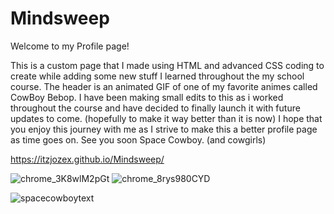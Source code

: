 # Mindsweep

Welcome to my Profile page!

This is a custom page that I made using HTML and advanced CSS coding to create while adding some new stuff I learned throughout the my school course. 
The header is an animated GIF of one of my favorite animes called CowBoy Bebop. I have been making small edits to this as i worked throughout the course and have decided to finally launch it with future updates to come. (hopefully to make it way better than it is now) I hope that you enjoy this journey with me as I strive to make this a better profile page as time goes on. See you soon Space Cowboy. (and cowgirls)

https://itzjozex.github.io/Mindsweep/

![chrome_3K8wlM2pGt](https://user-images.githubusercontent.com/79811001/123162822-124d0e00-d43f-11eb-9a7b-6f7e84130ee5.png)
![chrome_8rys980CYD](https://user-images.githubusercontent.com/79811001/123162820-124d0e00-d43f-11eb-83b3-2e98499a0c98.png)

![spacecowboytext](https://user-images.githubusercontent.com/79811001/123164199-a23f8780-d440-11eb-825f-41325afad139.jpg)
